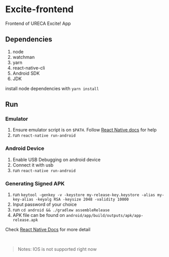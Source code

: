 # Excite-frontend
Frontend of URECA Excite! App

## Dependencies

1. node
2. watchman
3. yarn
4. react-native-cli
5. Android SDK
6. JDK

install node dependencies with `yarn install`

## Run
### Emulator

1. Ensure emulator script is on `$PATH`. Follow [React Native docs](https://facebook.github.io/react-native/docs/getting-started.html) for help
2. run `react-native run-android`

### Android Device

1. Enable USB Debugging on android device
2. Connect it with usb
3. run `react-native run-android`

### Generating Signed APK

1. run `keytool -genkey -v -keystore my-release-key.keystore -alias my-key-alias -keyalg RSA -keysize 2048 -validity 10000`
2. Input password of your choice
3. run `cd android && ./gradlew assembleRelease`
4. APK file can be found on `android/app/build/outputs/apk/app-release.apk`

Check [React Native Docs](https://facebook.github.io/react-native/docs/signed-apk-android.html) for more detail

<br/>

> Notes: IOS is not supported right now

